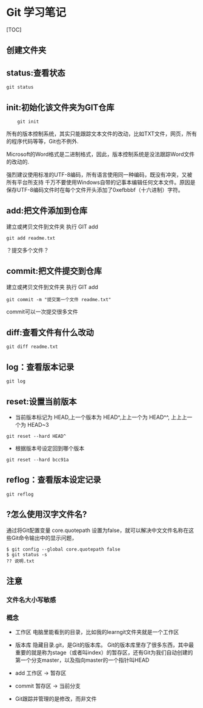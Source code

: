 # Git 学习笔记

[TOC]

## 创建文件夹
## status:查看状态

```
git status
```

## init:初始化该文件夹为GIT仓库
```
    git init
```

所有的版本控制系统，其实只能跟踪文本文件的改动，比如TXT文件，网页，所有的程序代码等等，Git也不例外.

Microsoft的Word格式是二进制格式，因此，版本控制系统是没法跟踪Word文件的改动的.

强烈建议使用标准的UTF-8编码，所有语言使用同一种编码，既没有冲突，又被所有平台所支持
千万不要使用Windows自带的记事本编辑任何文本文件。原因是保存UTF-8编码文件时在每个文件开头添加了0xefbbbf（十六进制）字符。

## add:把文件添加到仓库
建立或拷贝文件到文件夹
执行 GIT add
```
git add readme.txt
```

？提交多个文件？

## commit:把文件提交到仓库
建立或拷贝文件到文件夹
执行 GIT add
```
git commit -m "提交第一个文件 readme.txt"
```

commit可以一次提交很多文件


## diff:查看文件有什么改动

```
git diff readme.txt
```

## log：查看版本记录

```
git log
```


## reset:设置当前版本

* 当前版本标记为 HEAD,上一个版本为 HEAD^,上上一个为 HEAD^^, 上上上一个为 HEAD~3

```
git reset --hard HEAD^
```

* 根据版本号设定回到哪个版本

```
git reset --hard bcc91a
```


## reflog：查看版本设定记录

```
git reflog
```

## ?怎么使用汉字文件名?

通过将Git配置变量 core.quotepath 设置为false，就可以解决中文文件名称在这些Git命令输出中的显示问题，

```        
$ git config --global core.quotepath false
$ git status -s
?? 说明.txt
```


## 注意

### 文件名大小写敏感

### 概念

* 工作区
    电脑里能看到的目录，比如我的learngit文件夹就是一个工作区

* 版本库
    隐藏目录.git，是Git的版本库。
    Git的版本库里存了很多东西，其中最重要的就是称为stage（或者叫index）的暂存区，还有Git为我们自动创建的第一个分支master，以及指向master的一个指针叫HEAD

* add 工作区 -> 暂存区
* commit 暂存区 -> 当前分支
* Git跟踪并管理的是修改，而非文件